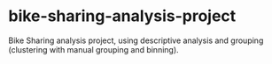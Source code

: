 # bike-sharing-analysis-project
Bike Sharing analysis project, using descriptive analysis and grouping (clustering with manual grouping and binning).
